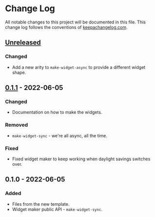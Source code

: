 # Change Log
All notable changes to this project will be documented in this file. This change log follows the conventions of [keepachangelog.com](http://keepachangelog.com/).

## [Unreleased]
### Changed
- Add a new arity to `make-widget-async` to provide a different widget shape.

## [0.1.1] - 2022-06-05
### Changed
- Documentation on how to make the widgets.

### Removed
- `make-widget-sync` - we're all async, all the time.

### Fixed
- Fixed widget maker to keep working when daylight savings switches over.

## 0.1.0 - 2022-06-05
### Added
- Files from the new template.
- Widget maker public API - `make-widget-sync`.

[Unreleased]: https://github.com/copy-write/copy-write/compare/0.1.1...HEAD
[0.1.1]: https://github.com/copy-write/copy-write/compare/0.1.0...0.1.1
